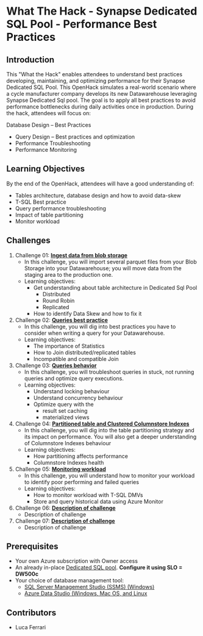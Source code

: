 # What The Hack - Synapse Dedicated SQL Pool - Performance Best Practices

## Introduction
This "What the Hack" enables attendees to understand best practices developing, maintaining, and optimizing performance for their Synapse Dedicated SQL Pool. This OpenHack simulates a real-world scenario where a cycle manufacturer company develops its new Datawarehouse leveraging Synapse Dedicated Sql pool. The goal is to apply all best practices to avoid performance bottlenecks during daily activities once in production. During the hack, attendees will focus on:

Database Design – Best Practices
- Query Design – Best practices and optimization
- Performance Troubleshooting
- Performance Monitoring

## Learning Objectives
By the end of the OpenHack, attendees will have a good understanding of:
- Tables architecture, database design and how to avoid data-skew
- T-SQL Best practice 
- Query performance troubleshooting
- Impact of table partitioning
- Monitor workload

## Challenges
1. Challenge 01: **[Ingest data from blob storage](Student/Challenge-01.md)**
	 - In this challenge, you will import several parquet files from your Blob Storage into your Datawarehouse; you will move data from the staging area to the production one.
	 - Learning objectives:
    	 - Get understanding about table architecture in Dedicated Sql Pool
        	 - Distributed
        	 - Round Robin
        	 - Replicated
    	 - How to identify Data Skew and how to fix it
2. Challenge 02: **[Queries best practice](Student/Challenge-02.md)**
	 - In this challenge, you will dig into best practices you have to consider when writing a query for your Datawarehouse.
	 - Learning objectives:
    	 - The importance of Statistics
    	 - How to Join distributed/replicated tables
    	 - Incompatible and compatible Join
1. Challenge 03: **[Queries behavior](Student/Challenge-03.md)**
	 - In this challenge, you will troubleshoot queries in stuck, not running queries and optimize query executions.
	 - Learning objectives:
    	 - Understand locking behaviour
    	 - Understand concurrency behaviour
      	 - Optimize query with the 
        	 - result set caching
        	 -  materialized views  
1. Challenge 04: **[Partitioned table and Clustered Columnstore Indexes](Student/Challenge-04.md)**
	 - In this challenge, you will dig into the table partitioning strategy and its impact on performance. You will also get a deeper understanding of Columnstore Indexes behaviour
	 - Learning objectives:
    	 - How partitioning affects performance
    	 - Columnstore Indexes health
1. Challenge 05: **[Monitoring workload](Student/Challenge-05.md)**
	 - In this challenge, you will understand how to monitor your workload to identify poor performing and failed queries
	 - Learning objectives:
    	 - How to monitor workload with T-SQL DMVs
    	 - Store and query historical data using Azure Monitor
2. Challenge 06: **[Description of challenge](Student/Challenge-06.md)**
	 - Description of challenge
1. Challenge 07: **[Description of challenge](Student/Challenge-07.md)**
	 - Description of challenge

## Prerequisites
- Your own Azure subscription with Owner access
- An already in-place [Dedicated SQL pool](file:///C:/Users/lferrari/OneDrive%20-%20Microsoft/Desktop/FastHack%20Dedicated%20Pool%20-%20Performance/WhatTheHack/Setup.md). **Configure it using SLO = DW500c**
- Your choice of database management tool:
  - [SQL Server Management Studio (SSMS) (Windows)](https://docs.microsoft.com/en-us/sql/ssms/download-sql-server-management-studio-ssms?view=sql-server-ver15)
  - [Azure Data Studio (Windows, Mac OS, and Linux](https://docs.microsoft.com/en-us/sql/azure-data-studio/download-azure-data-studio?view=sql-server-ver15)


## Contributors
- Luca Ferrari
